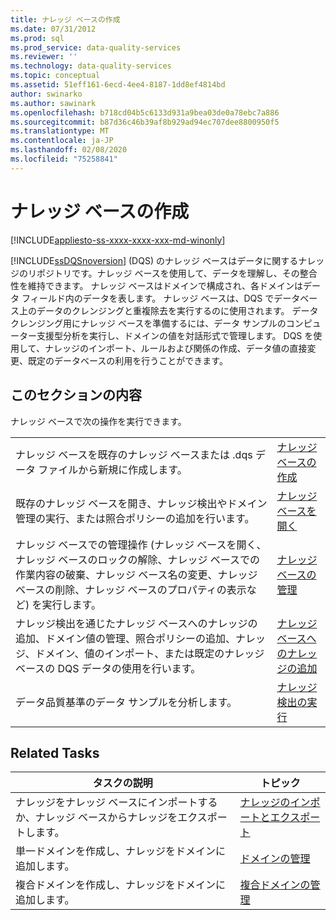 ```yaml
---
title: ナレッジ ベースの作成
ms.date: 07/31/2012
ms.prod: sql
ms.prod_service: data-quality-services
ms.reviewer: ''
ms.technology: data-quality-services
ms.topic: conceptual
ms.assetid: 51eff161-6ecd-4ee4-8187-1dd8ef4814bd
author: swinarko
ms.author: sawinark
ms.openlocfilehash: b718cd04b5c6133d931a9bea03de0a78ebc7a886
ms.sourcegitcommit: b87d36c46b39af8b929ad94ec707dee8800950f5
ms.translationtype: MT
ms.contentlocale: ja-JP
ms.lasthandoff: 02/08/2020
ms.locfileid: "75258841"
---
```

# <a name="building-a-knowledge-base"></a>ナレッジ ベースの作成

[!INCLUDE[appliesto-ss-xxxx-xxxx-xxx-md-winonly](../includes/appliesto-ss-xxxx-xxxx-xxx-md-winonly.md)]

  
  [!INCLUDE[ssDQSnoversion](../includes/ssdqsnoversion-md.md)] (DQS) のナレッジ ベースはデータに関するナレッジのリポジトリです。ナレッジ ベースを使用して、データを理解し、その整合性を維持できます。 ナレッジ ベースはドメインで構成され、各ドメインはデータ フィールド内のデータを表します。 ナレッジ ベースは、DQS でデータベース上のデータのクレンジングと重複除去を実行するのに使用されます。 データ クレンジング用にナレッジ ベースを準備するには、データ サンプルのコンピューター支援型分析を実行し、ドメインの値を対話形式で管理します。 DQS を使用して、ナレッジのインポート、ルールおよび関係の作成、データ値の直接変更、既定のデータベースの利用を行うことができます。  
  
## <a name="in-this-section"></a>このセクションの内容  
 ナレッジ ベースで次の操作を実行できます。  
  
|||  
|-|-|  
|ナレッジ ベースを既存のナレッジ ベースまたは .dqs データ ファイルから新規に作成します。|[ナレッジ ベースの作成](../data-quality-services/create-a-knowledge-base.md)|  
|既存のナレッジ ベースを開き、ナレッジ検出やドメイン管理の実行、または照合ポリシーの追加を行います。|[ナレッジ ベースを開く](../data-quality-services/open-a-knowledge-base.md)|  
|ナレッジ ベースでの管理操作 (ナレッジ ベースを開く、ナレッジ ベースのロックの解除、ナレッジ ベースでの作業内容の破棄、ナレッジ ベース名の変更、ナレッジ ベースの削除、ナレッジ ベースのプロパティの表示など) を実行します。|[ナレッジ ベースの管理](../data-quality-services/manage-a-knowledge-base.md)|  
|ナレッジ検出を通じたナレッジ ベースへのナレッジの追加、ドメイン値の管理、照合ポリシーの追加、ナレッジ、ドメイン、値のインポート、または既定のナレッジ ベースの DQS データの使用を行います。|[ナレッジ ベースへのナレッジの追加](../data-quality-services/adding-knowledge-to-a-knowledge-base.md)|  
|データ品質基準のデータ サンプルを分析します。|[ナレッジ検出の実行](../data-quality-services/perform-knowledge-discovery.md)|  
  
## <a name="related-tasks"></a>Related Tasks  
  
|タスクの説明|トピック|  
|----------------------|-----------|  
|ナレッジをナレッジ ベースにインポートするか、ナレッジ ベースからナレッジをエクスポートします。|[ナレッジのインポートとエクスポート](../data-quality-services/importing-and-exporting-knowledge.md)|  
|単一ドメインを作成し、ナレッジをドメインに追加します。|[ドメインの管理](../data-quality-services/managing-a-domain.md)|  
|複合ドメインを作成し、ナレッジをドメインに追加します。|[複合ドメインの管理](../data-quality-services/managing-a-composite-domain.md)|  
  
  
